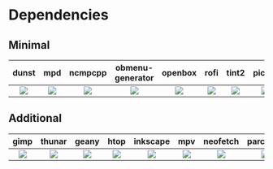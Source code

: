 # Dependencies

## Minimal

| dunst | mpd | ncmpcpp | obmenu-generator | openbox | rofi | tint2 | picom | rxvt-unicode | 
|:-----:|:---:|:-------:|:----------------:|:-------:|:----:|:-----:|:-----:|:------------:|
| [![](https://repology.org/badge/vertical-allrepos/dunst.svg)](https://repology.org/project/dunst/versions) | [![](https://repology.org/badge/vertical-allrepos/mpd.svg)](https://repology.org/project/mpd/versions) | [![](https://repology.org/badge/vertical-allrepos/ncmpcpp.svg)](https://repology.org/project/ncmpcpp/versions) | [![](https://repology.org/badge/vertical-allrepos/obmenu-generator.svg)](https://repology.org/project/obmenu-generator/versions) | [![](https://repology.org/badge/vertical-allrepos/openbox.svg)](https://repology.org/project/openbox/versions) | [![](https://repology.org/badge/vertical-allrepos/rofi.svg)](https://repology.org/project/rofi/versions) | [![](https://repology.org/badge/vertical-allrepos/tint2.svg)](https://repology.org/project/tint2/versions) | [![](https://repology.org/badge/vertical-allrepos/picom.svg)](https://repology.org/project/picom/versions) | [![](https://repology.org/badge/vertical-allrepos/rxvt-unicode.svg)](https://repology.org/project/rxvt-unicode/versions) |

## Additional

| gimp | thunar | geany | htop | inkscape | mpv | neofetch | parcellite | viewnior | zsh | nano |
|:----:|:------:|:-----:|:----:|:--------:|:---:|:--------:|:----------:|:--------:|:---:|:----:|
| [![](https://repology.org/badge/vertical-allrepos/gimp.svg)](https://repology.org/project/gimp/versions) | [![](https://repology.org/badge/vertical-allrepos/thunar.svg)](https://repology.org/project/thunar/versions) | [![](https://repology.org/badge/vertical-allrepos/geany.svg)](https://repology.org/project/geany/versions) | [![](https://repology.org/badge/vertical-allrepos/htop.svg)](https://repology.org/project/htop/versions) | [![](https://repology.org/badge/vertical-allrepos/inkscape.svg)](https://repology.org/project/inkscape/versions) | [![](https://repology.org/badge/vertical-allrepos/mpv.svg)](https://repology.org/project/mpv/versions) | [![](https://repology.org/badge/vertical-allrepos/neofetch.svg)](https://repology.org/project/neofetch/versions) | [![](https://repology.org/badge/vertical-allrepos/parcellite.svg)](https://repology.org/project/parcellite/versions) | [![](https://repology.org/badge/vertical-allrepos/viewnior.svg)](https://repology.org/project/viewnior/versions) | [![](https://repology.org/badge/vertical-allrepos/zsh.svg)](https://repology.org/project/zsh/versions) | [![](https://repology.org/badge/vertical-allrepos/nano.svg)](https://repology.org/project/nano/versions) |
